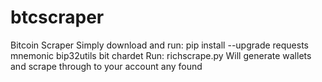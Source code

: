 # btcscraper
Bitcoin Scraper
Simply download and run: pip install --upgrade requests mnemonic bip32utils bit chardet
Run: richscrape.py
Will generate wallets and scrape through to your account any found
